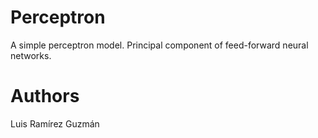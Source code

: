 # Perceptron
A simple perceptron model. Principal component of feed-forward neural networks.



# Authors
Luis Ramírez Guzmán